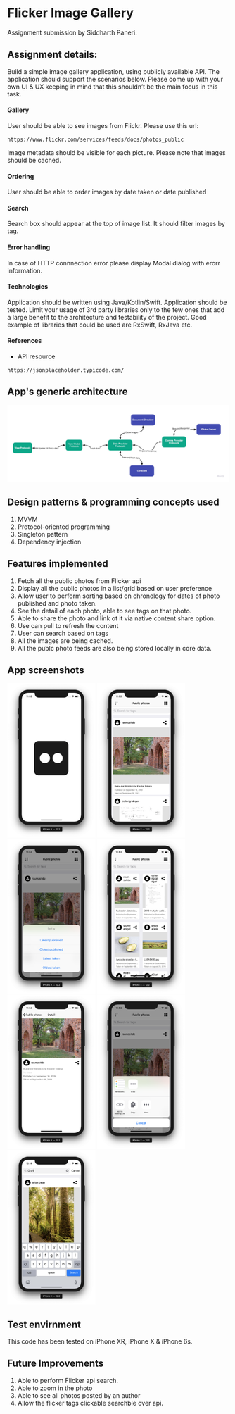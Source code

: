 # Flicker Image Gallery
Assignment submission by Siddharth Paneri.

## Assignment details:
Build a simple image gallery application, using publicly available API. The application should support the scenarios below.
Please come up with your own UI & UX keeping in mind that this shouldn’t be the main focus in this task.

#### Gallery
User should be able to see images from Flickr. Please use this url:
```
https://www.flickr.com/services/feeds/docs/photos_public
```
Image metadata should be visible for each picture. Please note that images should be cached.

#### Ordering
User should be able to order images by date taken or date published

#### Search
Search box should appear at the top of image list. It should filter images by tag.

#### Error handling
In case of HTTP connnection error please display Modal dialog with erorr information.

#### Technologies
Application should be written using Java/Kotlin/Swift. Application should be tested.
Limit your usage of 3rd party libraries only to the few ones that add a large benefit to the architecture and testability of the project.
Good example of libraries that could be used are RxSwift, RxJava etc.

#### References
- API resource
```
https://jsonplaceholder.typicode.com/
```

## App's generic architecture
<img src = "https://github.com/siddharth-paneri/FlickerImageGallery/blob/master/Media/Architecture.jpg"/>

## Design patterns & programming concepts used
1. MVVM
2. Protocol-oriented programming
3. Singleton pattern
4. Dependency injection

## Features implemented
1. Fetch all the public photos from Flicker api
2. Display all the public photos in a list/grid based on user preference
3. Allow user to perform sorting based on chronology for dates of photo published and photo taken.
4. See the detail of each photo, able to see tags on that photo.
5. Able to share the photo and link ot it via native content share option.
6. Use can pull to refresh the content
7. User can search based on tags
8. All the images are being cached.
9. All the publc photo feeds are also being stored locally in core data.


## App screenshots
<img src = "https://github.com/siddharth-paneri/FlickerImageGallery/blob/master/Media/IMG_1.png" width="200"/>    <img src = "https://github.com/siddharth-paneri/FlickerImageGallery/blob/master/Media/IMG_2.png" width="200"/>    <img src = "https://github.com/siddharth-paneri/FlickerImageGallery/blob/master/Media/IMG_3.png" width="200"/>    <img src = "https://github.com/siddharth-paneri/FlickerImageGallery/blob/master/Media/IMG_4.png" width="200"/>    <img src = "https://github.com/siddharth-paneri/FlickerImageGallery/blob/master/Media/IMG_5.png" width="200"/>    <img src = "https://github.com/siddharth-paneri/FlickerImageGallery/blob/master/Media/IMG_6.png" width="200"/>    <img src = "https://github.com/siddharth-paneri/FlickerImageGallery/blob/master/Media/IMG_7.png" width="200"/>
 

## Test envirnment
This code has been tested on iPhone XR, iPhone X & iPhone 6s.

## Future Improvements
1. Able to perform Flicker api search.
2. Able to zoom in the photo
3. Able to see all photos posted by an author
4. Allow the flicker tags clickable searchble over api.

